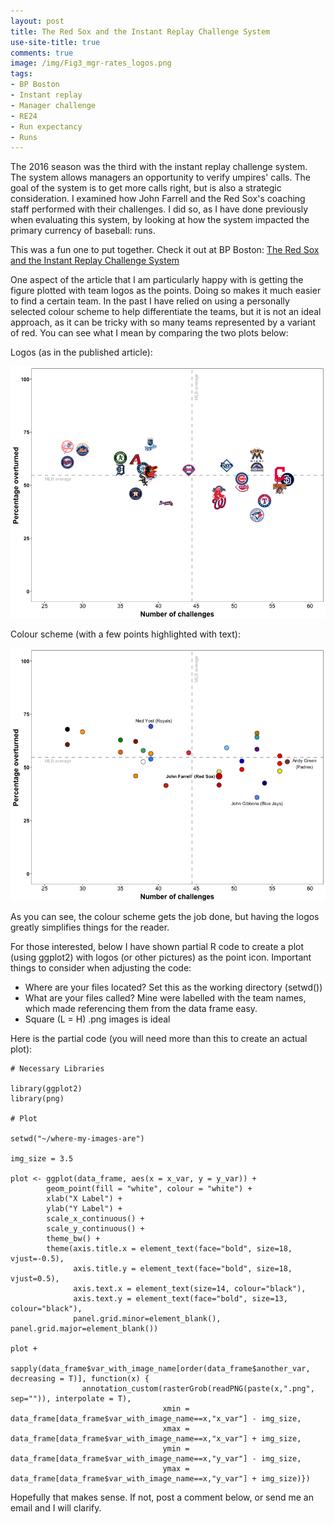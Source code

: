 ```yaml
---
layout: post
title: The Red Sox and the Instant Replay Challenge System
use-site-title: true
comments: true
image: /img/Fig3_mgr-rates_logos.png
tags:
- BP Boston
- Instant replay
- Manager challenge
- RE24
- Run expectancy
- Runs
---
```


The 2016 season was the third with the instant replay challenge system. The system allows managers an opportunity to verify umpires' 
calls. The goal of the system is to get more calls right, but is also a strategic consideration. I examined how John Farrell and 
the Red Sox's coaching staff performed with their challenges. I did so, as I have done previously when evaluating this system, 
by looking at how the system impacted the primary currency of baseball: runs.

This was a fun one to put together. Check it out at BP Boston: [The Red Sox and the Instant Replay Challenge System](http://boston.locals.baseballprospectus.com/2017/03/08/the-red-sox-and-the-instant-replay-challenge-system/)

One aspect of the article that I am particularly happy with is getting the figure plotted with team logos as the points. Doing so makes it 
much easier to find a certain team. In the past I have relied on using a personally selected colour scheme to help differentiate
the teams, but it is not an ideal approach, as it can be tricky with so many teams represented by a variant of red. You can see 
what I mean by comparing the two plots below:

Logos (as in the published article):

![replay_logos](/img/Fig3_mgr-rates_logos.png)

Colour scheme (with a few points highlighted with text):

![replay_colour](/img/Fig1_mgr-rates.png)


As you can see, the colour scheme gets the job done, but having the logos greatly simplifies things for the reader.

For those interested, below I have shown partial R code to create a plot (using ggplot2) with logos (or other pictures) as the point icon.
Important things to consider when adjusting the code:

- Where are your files located? Set this as the working directory (setwd())
- What are your files called? Mine were labelled with the team names, which made referencing them from the data frame easy.
- Square (L = H) .png images is ideal

Here is the partial code (you will need more than this to create an actual plot):

```
# Necessary Libraries

library(ggplot2)
library(png)

# Plot

setwd("~/where-my-images-are")

img_size = 3.5

plot <- ggplot(data_frame, aes(x = x_var, y = y_var)) +
        geom_point(fill = "white", colour = "white") +
        xlab("X Label") +
        ylab("Y Label") +
        scale_x_continuous() +
        scale_y_continuous() +
        theme_bw() +
        theme(axis.title.x = element_text(face="bold", size=18, vjust=-0.5), 
              axis.title.y = element_text(face="bold", size=18, vjust=0.5),
              axis.text.x = element_text(size=14, colour="black"),
              axis.text.y = element_text(face="bold", size=13, colour="black"),
              panel.grid.minor=element_blank(), panel.grid.major=element_blank())

plot +
        sapply(data_frame$var_with_image_name[order(data_frame$another_var, decreasing = T)], function(x) {
                annotation_custom(rasterGrob(readPNG(paste(x,".png", sep="")), interpolate = T),
                                  xmin = data_frame[data_frame$var_with_image_name==x,"x_var"] - img_size,
                                  xmax = data_frame[data_frame$var_with_image_name==x,"x_var"] + img_size,
                                  ymin = data_frame[data_frame$var_with_image_name==x,"y_var"] - img_size,
                                  ymax = data_frame[data_frame$var_with_image_name==x,"y_var"] + img_size)})

```

Hopefully that makes sense. If not, post a comment below, or send me an email and I will clarify.
